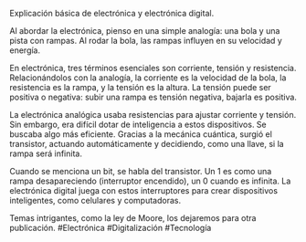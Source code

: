 
Explicación básica de electrónica y electrónica digital.

Al abordar la electrónica, pienso en una simple analogía: una bola y una pista con rampas. Al rodar la bola, las rampas influyen en su velocidad y energía.

En electrónica, tres términos esenciales son corriente, tensión y resistencia. Relacionándolos con la analogía, la corriente es la velocidad de la bola, la resistencia es la rampa, y la tensión es la altura. La tensión puede ser positiva o negativa: subir una rampa es tensión negativa, bajarla es positiva.

La electrónica analógica usaba resistencias para ajustar corriente y tensión. Sin embargo, era difícil dotar de inteligencia a estos dispositivos. Se buscaba algo más eficiente. Gracias a la mecánica cuántica, surgió el transistor, actuando automáticamente y decidiendo, como una llave, si la rampa será infinita.

Cuando se menciona un bit, se habla del transistor. Un 1 es como una rampa desapareciendo (interruptor encendido), un 0 cuando es infinita. La electrónica digital juega con estos interruptores para crear dispositivos inteligentes, como celulares y computadoras.

Temas intrigantes, como la ley de Moore, los dejaremos para otra publicación. #Electrónica #Digitalización #Tecnología